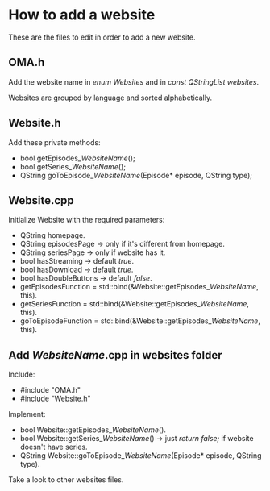 # How to add a website

These are the files to edit in order to add a new website.

## OMA.h

Add the website name in *enum Websites* and in *const QStringList websites*.

Websites are grouped by language and sorted alphabetically.

## Website.h

Add these private methods:
* bool getEpisodes_*WebsiteName*();
* bool getSeries_*WebsiteName*();
* QString goToEpisode_*WebsiteName*(Episode* episode, QString type);

## Website.cpp

Initialize Website with the required parameters:
* QString homepage.
* QString episodesPage -> only if it's different from homepage.
* QString seriesPage -> only if website has it.
* bool hasStreaming -> default *true*.
* bool hasDownload -> default *true*.
* bool hasDoubleButtons -> default *false*.
* getEpisodesFunction = std::bind(&Website::getEpisodes_*WebsiteName*, this).
* getSeriesFunction = std::bind(&Website::getEpisodes_*WebsiteName*, this).
* goToEpisodeFunction = std::bind(&Website::getEpisodes_*WebsiteName*, this).

## Add *WebsiteName*.cpp in websites folder

Include:
* #include "OMA.h"
* #include "Website.h"

Implement:
* bool Website::getEpisodes_*WebsiteName*().
* bool Website::getSeries_*WebsiteName*() -> just *return false;* if website doesn't have series.
* QString Website::goToEpisode_*WebsiteName*(Episode* episode, QString type).

Take a look to other websites files.
